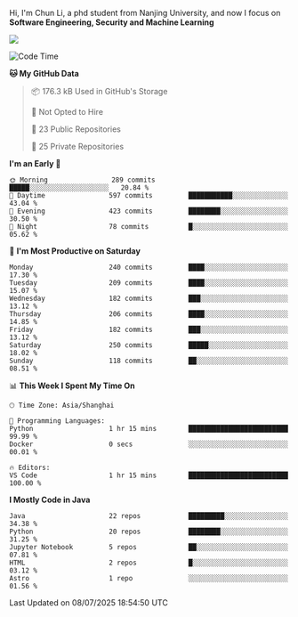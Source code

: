 Hi, I'm Chun Li, a phd student from Nanjing University, and now I focus on **Software Engineering, Security and Machine Learning**

<!--![GitHub Snake Light](https://github.com/pppppkun/pppppkun/blob/output/github-snake.svg#gh-light-mode-only)-->
<!--![GitHub Snake dark](https://github.com/pppppkun/pppppkun/blob/output/github-snake-dark.svg#gh-dark-mode-only)-->

![](https://komarev.com/ghpvc/?username=pppppkun)
<!--START_SECTION:waka-->
![Code Time](http://img.shields.io/badge/Code%20Time-2%2C176%20hrs%202%20mins-blue)

**🐱 My GitHub Data** 

> 📦 176.3 kB Used in GitHub's Storage 
 > 
> 🚫 Not Opted to Hire
 > 
> 📜 23 Public Repositories 
 > 
> 🔑 25 Private Repositories 
 > 
**I'm an Early 🐤** 

```text
🌞 Morning                289 commits         █████░░░░░░░░░░░░░░░░░░░░   20.84 % 
🌆 Daytime                597 commits         ███████████░░░░░░░░░░░░░░   43.04 % 
🌃 Evening                423 commits         ████████░░░░░░░░░░░░░░░░░   30.50 % 
🌙 Night                  78 commits          █░░░░░░░░░░░░░░░░░░░░░░░░   05.62 % 
```
📅 **I'm Most Productive on Saturday** 

```text
Monday                   240 commits         ████░░░░░░░░░░░░░░░░░░░░░   17.30 % 
Tuesday                  209 commits         ████░░░░░░░░░░░░░░░░░░░░░   15.07 % 
Wednesday                182 commits         ███░░░░░░░░░░░░░░░░░░░░░░   13.12 % 
Thursday                 206 commits         ████░░░░░░░░░░░░░░░░░░░░░   14.85 % 
Friday                   182 commits         ███░░░░░░░░░░░░░░░░░░░░░░   13.12 % 
Saturday                 250 commits         █████░░░░░░░░░░░░░░░░░░░░   18.02 % 
Sunday                   118 commits         ██░░░░░░░░░░░░░░░░░░░░░░░   08.51 % 
```


📊 **This Week I Spent My Time On** 

```text
🕑︎ Time Zone: Asia/Shanghai

💬 Programming Languages: 
Python                   1 hr 15 mins        █████████████████████████   99.99 % 
Docker                   0 secs              ░░░░░░░░░░░░░░░░░░░░░░░░░   00.01 % 

🔥 Editors: 
VS Code                  1 hr 15 mins        █████████████████████████   100.00 % 
```

**I Mostly Code in Java** 

```text
Java                     22 repos            █████████░░░░░░░░░░░░░░░░   34.38 % 
Python                   20 repos            ████████░░░░░░░░░░░░░░░░░   31.25 % 
Jupyter Notebook         5 repos             ██░░░░░░░░░░░░░░░░░░░░░░░   07.81 % 
HTML                     2 repos             █░░░░░░░░░░░░░░░░░░░░░░░░   03.12 % 
Astro                    1 repo              ░░░░░░░░░░░░░░░░░░░░░░░░░   01.56 % 
```




 Last Updated on 08/07/2025 18:54:50 UTC
<!--END_SECTION:waka-->
